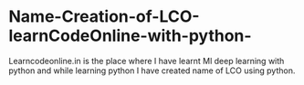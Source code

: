 # Name-Creation-of-LCO-learnCodeOnline-with-python-
Learncodeonline.in is the place where I have learnt Ml deep learning with python and while learning python I have created name of LCO using python.
